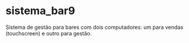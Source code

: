 # sistema_bar9
Sistema de gestão para bares com dois computadores: um para vendas (touchscreen) e outro para gestão.
